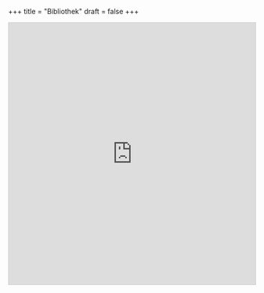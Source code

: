 +++
title = "Bibliothek"
draft = false
+++
<iframe class="airtable-embed" src="https://airtable.com/embed/shrYtyxH1xdDKloVe?backgroundColor=blue&viewControls=on" frameborder="0" onmousewheel="" width="100%" height="533" style="background: transparent; border: 1px solid #ccc;"></iframe>